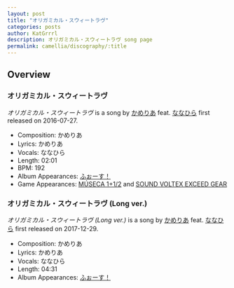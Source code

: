 ```yaml
---
layout: post
title: "オリガミカル・スウィートラヴ"
categories: posts
author: KatGrrrl
description: オリガミカル・スウィートラヴ song page
permalink: camellia/discography/:title
---
```


## Overview

### オリガミカル・スウィートラヴ

*オリガミカル・スウィートラヴ* is a song by [かめりあ](/camellia) feat. [ななひら](#) first released on 2016-07-27.

* Composition: かめりあ
* Lyrics: かめりあ
* Vocals: ななひら
* Length: 02:01
* BPM: 192
* Album Appearances: [ふぉーす！](<{% link postsInclude/_posts/camellia/albums/Force/2023-12-20-Force.md %}>)
* Game Appearances: [MÚSECA 1+1/2](https://remywiki.com/AC_MSC_1%2B1/2) and [SOUND VOLTEX EXCEED GEAR](https://remywiki.com/AC_SDVX_EG)

### オリガミカル・スウィートラヴ (Long ver.)

*オリガミカル・スウィートラヴ (Long ver.)* is a song by [かめりあ](/camellia) feat. [ななひら](#) first released on 2017-12-29.

* Composition: かめりあ
* Lyrics: かめりあ
* Vocals: ななひら
* Length: 04:31
* Album Appearances: [ふぉーす！](<{% link postsInclude/_posts/camellia/albums/Force/2023-12-20-Force.md %}>)
